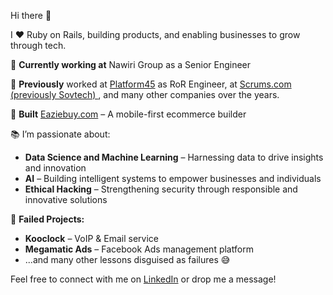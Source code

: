 Hi there 👋  

I ❤️ Ruby on Rails, building products, and enabling businesses to grow through tech.  

💼 **Currently working at** Nawiri Group as a Senior Engineer

💼 **Previously** worked at [Platform45](https://www.platform45.com) as RoR Engineer, at [Scrums.com (previously Sovtech) ](https://www.scrums.com), and many other companies over the years.

🚀 **Built** [Eaziebuy.com](https://eaziebuy.com) – A mobile-first ecommerce builder  

📚 I’m passionate about:  
  - **Data Science and Machine Learning** – Harnessing data to drive insights and innovation
  - **AI** – Building intelligent systems to empower businesses and individuals
  - **Ethical Hacking** – Strengthening security through responsible and innovative solutions 

🔴 **Failed Projects:**  
- **Kooclock** – VoIP & Email service  
- **Megamatic Ads** – Facebook Ads management platform  
- ...and many other lessons disguised as failures 😅  

Feel free to connect with me on [LinkedIn](https://www.linkedin.com/in/dannysimfukwe) or drop me a message!  
